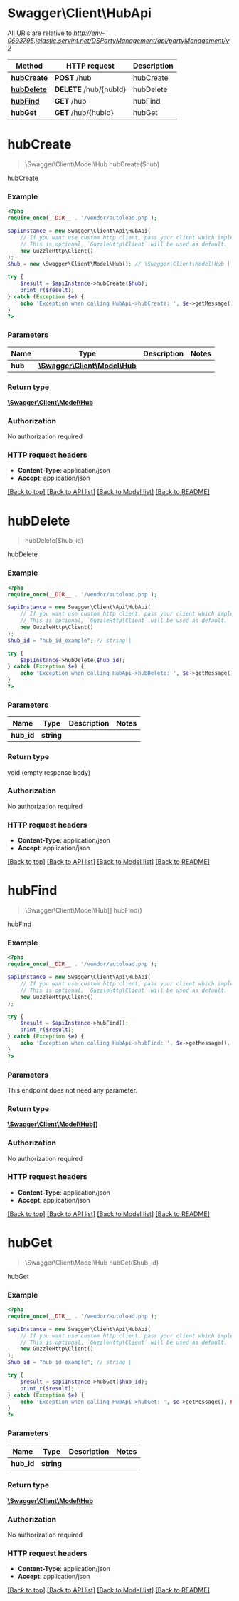 # Swagger\Client\HubApi

All URIs are relative to *http://env-0693795.jelastic.servint.net/DSPartyManagement/api/partyManagement/v2*

Method | HTTP request | Description
------------- | ------------- | -------------
[**hubCreate**](HubApi.md#hubCreate) | **POST** /hub | hubCreate
[**hubDelete**](HubApi.md#hubDelete) | **DELETE** /hub/{hubId} | hubDelete
[**hubFind**](HubApi.md#hubFind) | **GET** /hub | hubFind
[**hubGet**](HubApi.md#hubGet) | **GET** /hub/{hubId} | hubGet


# **hubCreate**
> \Swagger\Client\Model\Hub hubCreate($hub)

hubCreate



### Example
```php
<?php
require_once(__DIR__ . '/vendor/autoload.php');

$apiInstance = new Swagger\Client\Api\HubApi(
    // If you want use custom http client, pass your client which implements `GuzzleHttp\ClientInterface`.
    // This is optional, `GuzzleHttp\Client` will be used as default.
    new GuzzleHttp\Client()
);
$hub = new \Swagger\Client\Model\Hub(); // \Swagger\Client\Model\Hub | 

try {
    $result = $apiInstance->hubCreate($hub);
    print_r($result);
} catch (Exception $e) {
    echo 'Exception when calling HubApi->hubCreate: ', $e->getMessage(), PHP_EOL;
}
?>
```

### Parameters

Name | Type | Description  | Notes
------------- | ------------- | ------------- | -------------
 **hub** | [**\Swagger\Client\Model\Hub**](../Model/Hub.md)|  |

### Return type

[**\Swagger\Client\Model\Hub**](../Model/Hub.md)

### Authorization

No authorization required

### HTTP request headers

 - **Content-Type**: application/json
 - **Accept**: application/json

[[Back to top]](#) [[Back to API list]](../../README.md#documentation-for-api-endpoints) [[Back to Model list]](../../README.md#documentation-for-models) [[Back to README]](../../README.md)

# **hubDelete**
> hubDelete($hub_id)

hubDelete



### Example
```php
<?php
require_once(__DIR__ . '/vendor/autoload.php');

$apiInstance = new Swagger\Client\Api\HubApi(
    // If you want use custom http client, pass your client which implements `GuzzleHttp\ClientInterface`.
    // This is optional, `GuzzleHttp\Client` will be used as default.
    new GuzzleHttp\Client()
);
$hub_id = "hub_id_example"; // string | 

try {
    $apiInstance->hubDelete($hub_id);
} catch (Exception $e) {
    echo 'Exception when calling HubApi->hubDelete: ', $e->getMessage(), PHP_EOL;
}
?>
```

### Parameters

Name | Type | Description  | Notes
------------- | ------------- | ------------- | -------------
 **hub_id** | **string**|  |

### Return type

void (empty response body)

### Authorization

No authorization required

### HTTP request headers

 - **Content-Type**: application/json
 - **Accept**: application/json

[[Back to top]](#) [[Back to API list]](../../README.md#documentation-for-api-endpoints) [[Back to Model list]](../../README.md#documentation-for-models) [[Back to README]](../../README.md)

# **hubFind**
> \Swagger\Client\Model\Hub[] hubFind()

hubFind



### Example
```php
<?php
require_once(__DIR__ . '/vendor/autoload.php');

$apiInstance = new Swagger\Client\Api\HubApi(
    // If you want use custom http client, pass your client which implements `GuzzleHttp\ClientInterface`.
    // This is optional, `GuzzleHttp\Client` will be used as default.
    new GuzzleHttp\Client()
);

try {
    $result = $apiInstance->hubFind();
    print_r($result);
} catch (Exception $e) {
    echo 'Exception when calling HubApi->hubFind: ', $e->getMessage(), PHP_EOL;
}
?>
```

### Parameters
This endpoint does not need any parameter.

### Return type

[**\Swagger\Client\Model\Hub[]**](../Model/Hub.md)

### Authorization

No authorization required

### HTTP request headers

 - **Content-Type**: application/json
 - **Accept**: application/json

[[Back to top]](#) [[Back to API list]](../../README.md#documentation-for-api-endpoints) [[Back to Model list]](../../README.md#documentation-for-models) [[Back to README]](../../README.md)

# **hubGet**
> \Swagger\Client\Model\Hub hubGet($hub_id)

hubGet



### Example
```php
<?php
require_once(__DIR__ . '/vendor/autoload.php');

$apiInstance = new Swagger\Client\Api\HubApi(
    // If you want use custom http client, pass your client which implements `GuzzleHttp\ClientInterface`.
    // This is optional, `GuzzleHttp\Client` will be used as default.
    new GuzzleHttp\Client()
);
$hub_id = "hub_id_example"; // string | 

try {
    $result = $apiInstance->hubGet($hub_id);
    print_r($result);
} catch (Exception $e) {
    echo 'Exception when calling HubApi->hubGet: ', $e->getMessage(), PHP_EOL;
}
?>
```

### Parameters

Name | Type | Description  | Notes
------------- | ------------- | ------------- | -------------
 **hub_id** | **string**|  |

### Return type

[**\Swagger\Client\Model\Hub**](../Model/Hub.md)

### Authorization

No authorization required

### HTTP request headers

 - **Content-Type**: application/json
 - **Accept**: application/json

[[Back to top]](#) [[Back to API list]](../../README.md#documentation-for-api-endpoints) [[Back to Model list]](../../README.md#documentation-for-models) [[Back to README]](../../README.md)

